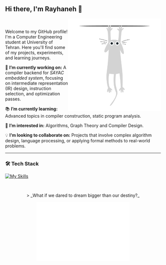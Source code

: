 ## Hi there, I'm Rayhaneh 👋

<img src="cat escape.gif" alt="Top Right GIF" width="300" align="right"/>
<br><br>
Welcome to my GitHub profile! I'm a Computer Engineering student at University of Tehran.  
Here you'll find some of my projects, experiments, and learning journeys.  


🔬 **I’m currently working on:** A compiler backend for *SAYAC embedded system*, focusing on intermediate representation (IR) design, instruction selection, and optimization passes.

📚 **I’m currently learning:** Advanced topics in compiler construction, static program analysis.

🤔 **I’m interested in:** Algorithms, Graph Theory and Compiler Design.

💡 **I’m looking to collaborate on:** Projects that involve complex algorithm design, language processing, or applying formal methods to real-world problems.


----------------------------------
### 🛠 Tech Stack
[![My Skills](https://skillicons.dev/icons?i=java,c,cpp,js,html,css,py,r,arduino,linux,git,github)](https://skillicons.dev)


</br>
<p align="center">
> _What if we dared to dream bigger than our destiny?_
</p>

<p align="center">
  <img src="White Cat Peeping.gif" alt="Bottom Center GIF" width="300"/>
</p>


